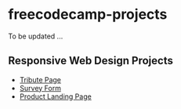 # freecodecamp-projects

To be updated ...

## Responsive Web Design Projects 

* [Tribute Page](https://society765.github.io/freecodecamp-projects/Responsive_Web_Design/Tribute_Page/index.html)
* [Survey Form](https://society765.github.io/freecodecamp-projects/Responsive_Web_Design/Survey_Form/index.html)
* [Product Landing Page](https://society765.github.io/freecodecamp-projects/Responsive_Web_Design/Product_Landing_Page/index.html)
